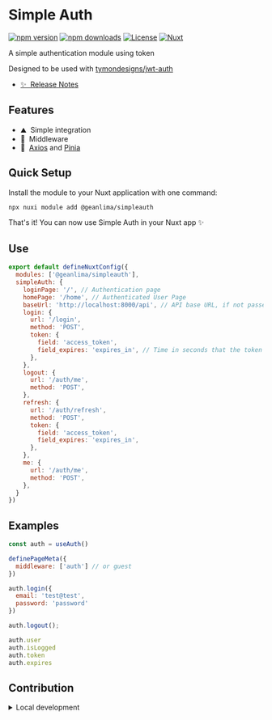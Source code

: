<!--
Get your module up and running quickly.

Find and replace all on all files (CMD+SHIFT+F):
- Name: Simple Auth
- Package name: @geanlima/simpleauth
- Description: A simple authentication module using token
-->

# Simple Auth

[![npm version][npm-version-src]][npm-version-href]
[![npm downloads][npm-downloads-src]][npm-downloads-href]
[![License][license-src]][license-href]
[![Nuxt][nuxt-src]][nuxt-href]

A simple authentication module using token

Designed to be used with [tymondesigns/jwt-auth](https://github.com/tymondesigns/jwt-auth)

- [✨ &nbsp;Release Notes](/CHANGELOG.md)
<!-- - [🏀 Online playground](https://stackblitz.com/github/your-org/@geanlima/simpleauth?file=playground%2Fapp.vue) -->
<!-- - [📖 &nbsp;Documentation](https://example.com) -->

## Features

<!-- Highlight some of the features your module provide here -->
- ⛰ &nbsp;Simple integration
- 🔐 &nbsp;Middleware
- 🔗 &nbsp;[Axios](https://axios-http.com/) and [Pinia](https://pinia.vuejs.org/)

## Quick Setup

Install the module to your Nuxt application with one command:

```bash
npx nuxi module add @geanlima/simpleauth
```

That's it! You can now use Simple Auth in your Nuxt app ✨

## Use
```javascript
export default defineNuxtConfig({
  modules: ['@geanlima/simpleauth'],
  simpleAuth: {
    loginPage: '/', // Authentication page
    homePage: '/home', // Authenticated User Page
    baseUrl: 'http://localhost:8000/api', // API base URL, if not passed it will only use the URL field
    login: {
      url: '/login',
      method: 'POST',
      token: {
        field: 'access_token',
        field_expires: 'expires_in', // Time in seconds that the token is valid
      },
    },
    logout: {
      url: '/auth/me',
      method: 'POST',
    },
    refresh: {
      url: '/auth/refresh',
      method: 'POST',
      token: {
        field: 'access_token',
        field_expires: 'expires_in',
      },
    },
    me: {
      url: '/auth/me',
      method: 'POST',
    },
  }
})
```

## Examples

```javascript
const auth = useAuth()

definePageMeta({
  middleware: ['auth'] // or guest
})

auth.login({
  email: 'test@test',
  password: 'password'
})

auth.logout();

auth.user
auth.isLogged
auth.token
auth.expires
```

## Contribution

<details>
  <summary>Local development</summary>
  
  ```bash
  # Install dependencies
  npm install
  
  # Generate type stubs
  npm run dev:prepare
  
  # Develop with the playground
  npm run dev
  
  # Build the playground
  npm run dev:build
  
  # Run ESLint
  npm run lint
  
  # Run Vitest
  npm run test
  npm run test:watch
  
  # Release new version
  npm run release
  ```

</details>


<!-- Badges -->
[npm-version-src]: https://img.shields.io/npm/v/@geanlima/simpleauth/latest.svg?style=flat&colorA=020420&colorB=00DC82
[npm-version-href]: https://npmjs.com/package/@geanlima/simpleauth

[npm-downloads-src]: https://img.shields.io/npm/dm/@geanlima/simpleauth.svg?style=flat&colorA=020420&colorB=00DC82
[npm-downloads-href]: https://npmjs.com/package/@geanlima/simpleauth

[license-src]: https://img.shields.io/npm/l/@geanlima/simpleauth.svg?style=flat&colorA=020420&colorB=00DC82
[license-href]: https://npmjs.com/package/@geanlima/simpleauth

[nuxt-src]: https://img.shields.io/badge/Nuxt-020420?logo=nuxt.js
[nuxt-href]: https://nuxt.com
